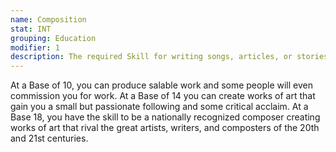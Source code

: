 ```yaml
---
name: Composition
stat: INT
grouping: Education
modifier: 1
description: The required Skill for writing songs, articles, or stories.
---
```


At a Base of 10, you can produce salable
work and some people will even commission
you for work. At a Base of 14 you
can create works of art that gain you a
small but passionate following and some
critical acclaim. At a Base 18, you have
the skill to be a nationally recognized
composer creating works of art that rival
the great artists, writers, and composters
of the 20th and 21st centuries.